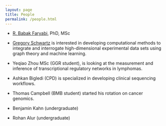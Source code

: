 ```yaml
---
layout: page
title: People
permalink: /people.html
---
```


* [R. Babak Faryabi](PBabak.html), PhD, MSc

* [Gregory Schwartz](https://github.com/GregorySchwartz) is interested in developing computational methods to integrate and interrogate high-dimensional experimental data sets using graph theory and machine learning. 
 
* Yeqiao Zhou MSc (GGR student), is looking at the measurement and inference of transcriptional regulatory networks in lymphomas. 

* Ashkan Bigledi (CPD) is specialized in developing clinical sequencing workflows.

* Thomas Campbell (BMB student) started his rotation on cancer genomics.

* Benjamin Kahn (undergraduate)

* Rohan Alur (undergraduate)



